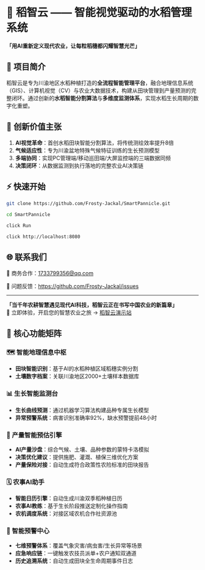 # 🌾 稻智云 —— 智能视觉驱动的水稻管理系统

**「用AI重新定义现代农业，让每粒稻穗都闪耀智慧光芒」**
## 🌟 项目简介

稻智云是专为川渝地区水稻种植打造的**全流程智能管理平台**，融合地理信息系统（GIS）、计算机视觉（CV）与农业大数据技术，构建从田块管理到产量预测的完整闭环。通过创新的**水稻智能分割算法**与**多维度监测体系**，实现水稻生长周期的数字化重塑。

## 🌱 创新价值主张

1. **AI视觉革命**：首创水稻田块智能分割算法，将传统测绘效率提升8倍
2. **气候适应性**：专为川渝盆地特殊气候特征训练的生长预测模型
3. **多端协同**：实现PC管理端/移动巡田端/大屏监控端的三端数据同频
4. **决策闭环**：从数据监测到执行落地的完整农业AI决策链

## ⚡ 快速开始

```bash
git clone https://github.com/Frosty-Jackal/SmartPannicle.git

cd SmartPannicle 

click Run

click http://localhost:8080
```


## 🌐 联系我们

📧 商务合作：1733799356@qq.com

🐞 问题反馈：https://github.com/Frosty-Jackal/issues  

---

**「当千年农耕智慧遇见现代AI科技，稻智云正在书写中国农业的新篇章」**  
🌱 立即体验，开启您的智慧农业之旅 → [稻智云演示站](https://demo.riceai.cn)

## 🚀 核心功能矩阵

### 🗺 智能地理信息中枢
- **田块智能识别**：基于AI的水稻种植区域稻穗实例分割
- **土壤数字档案**：关联川渝地区2000+土壤样本数据库

### 📊 生长智能监测台
- **生长曲线预测**：通过机器学习算法构建品种专属生长模型
- **异常预警系统**：病害识别准确率92%，缺水预警提前48小时

### 🔮 产量智能预估引擎
- **AI产量沙盘**：综合气候、土壤、品种参数的蒙特卡洛模拟
- **决策优化建议**：提供施肥、灌溉、植保三维优化方案
- **产量保险对接**：自动生成符合政策性农险标准的田块报告

### 🗓 农事AI助手
- **智能日历引擎**：自动生成川渝双季稻种植日历
- **农事AI教练**：基于生长阶段推送定制化操作指南
- **农机调度系统**：对接区域农机合作社资源池

### 🚨 智能预警中心
- **七维预警体系**：覆盖气象灾害/病虫害/生长异常等场景
- **应急响应链**：一键触发农技员派单+农户通知双通道
- **历史追溯系统**：自动生成田块全生命周期事件日志

